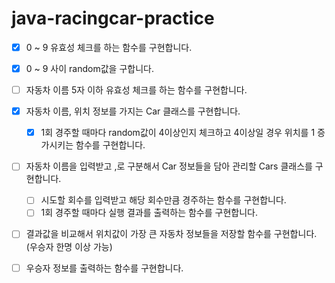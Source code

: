 # java-racingcar-practice

- [x] 0 ~ 9 유효성 체크를 하는 함수를 구현합니다.
- [x] 0 ~ 9 사이 random값을 구합니다.
- [ ] 자동차 이름 5자 이하 유효성 체크를 하는 함수를 구현합니다.
- [x] 자동차 이름, 위치 정보를 가지는 Car 클래스를 구현합니다.
  - [x] 1회 경주할 때마다 random값이 4이상인지 체크하고 4이상일 경우 위치를 1 증가시키는 함수를 구현합니다.
- [ ] 자동차 이름을 입력받고 ,로 구분해서 Car 정보들을 담아 관리할 Cars 클래스를 구현합니다.
  - [ ] 시도할 회수를 입력받고 해당 회수만큼 경주하는 함수를 구현합니다.
  - [ ] 1회 경주할 때마다 실행 결과를 출력하는 함수를 구현합니다.
- [ ] 결과값을 비교해서 위치값이 가장 큰 자동차 정보들을 저장할 함수를 구현합니다. (우승자 한명 이상 가능)
- [ ] 우승자 정보를 출력하는 함수를 구현합니다.


